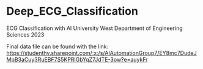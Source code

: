# Deep_ECG_Classification
ECG Classification with AI 
University West 
Department of Engineering Sciences 2023



Final data file can be found with the link: https://studenthv.sharepoint.com/:x:/s/AIAutomationGroup7/EY8mc7DudeJMpB3aCuy3RuEBF7S5KPRIGbYqZ7JdTE-3ow?e=auykFr
